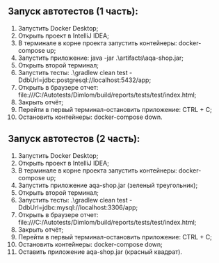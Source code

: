 ## Запуск автотестов (1 часть):
1. Запустить Docker Desktop;
2. Открыть проект в IntelliJ IDEA;
3. В терминале в корне проекта запустить контейнеры:
   docker-compose up;
4. Запустить приложение:
   java -jar .\artifacts\aqa-shop.jar;
5. Открыть второй терминал;
6. Запустить тесты:
   .\gradlew clean test -DdbUrl=jdbc:postgresql://localhost:5432/app;
7. Открыть в браузере отчет: file:///C:/Autotests/Dimlom/build/reports/tests/test/index.html;
8. Закрыть отчёт;
9. Перейти в первый терминал-остановить приложение:
   CTRL + C;
10. Остановить контейнеры:
    docker-compose down.


## Запуск автотестов (2 часть):
1. Запустить Docker Desktop;
2. Открыть проект в IntelliJ IDEA;
3. В терминале в корне проекта запустить контейнеры:
   docker-compose up;
4. Запустить приложение aqa-shop.jar (зеленый треугольник);
5. Открыть второй терминал;
6. Запустить тесты:
   .\gradlew clean test -DdbUrl=jdbc:mysql://localhost:3306/app;
7. Открыть в браузере отчет: file:///C:/Autotests/Dimlom/build/reports/tests/test/index.html;
8. Закрыть отчёт;
9. Перейти в первый терминал-остановить приложение:
   CTRL + C;
10. Остановить контейнеры:
    docker-compose down;
11. Оставить приложение aqa-shop.jar (красный квадрат).